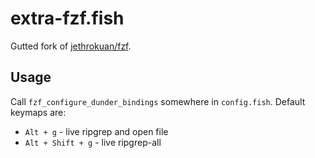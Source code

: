 # extra-fzf.fish

Gutted fork of [jethrokuan/fzf](https://github.com/jethrokuan/fzf).

## Usage

Call `fzf_configure_dunder_bindings` somewhere in `config.fish`.
Default keymaps are:

- `Alt + g` - live ripgrep and open file
- `Alt + Shift + g` - live ripgrep-all

